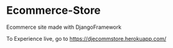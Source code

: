 # Ecommerce-Store
Ecommerce site made with DjangoFramework

To Experience live, go to https://djecommstore.herokuapp.com/
